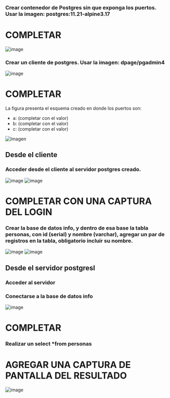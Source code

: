 ### Crear contenedor de Postgres sin que exponga los puertos. Usar la imagen: postgres:11.21-alpine3.17
# COMPLETAR
![image](https://github.com/user-attachments/assets/5f146872-03f7-4470-bf7f-f57bc9e036ce)

### Crear un cliente de postgres. Usar la imagen: dpage/pgadmin4
![image](https://github.com/user-attachments/assets/1af9d363-e185-4d88-b96a-6542d86099c8)

# COMPLETAR
La figura presenta el esquema creado en donde los puertos son:
- a: (completar con el valor)
- b: (completar con el valor)
- c: (completar con el valor)

![Imagen](img/esquema-ejercicio3.PNG)

## Desde el cliente
### Acceder desde el cliente al servidor postgres creado.
![image](https://github.com/user-attachments/assets/9cdca105-0bfc-44e9-9d85-35f907cf3856)
![image](https://github.com/user-attachments/assets/b9a16dcb-577d-438e-9e4d-c5a9ce875c2c)



# COMPLETAR CON UNA CAPTURA DEL LOGIN
### Crear la base de datos info, y dentro de esa base la tabla personas, con id (serial) y nombre (varchar), agregar un par de registros en la tabla, obligatorio incluir su nombre.
![image](https://github.com/user-attachments/assets/a20a1206-2064-4156-a55b-5bffcc58701b)
![image](https://github.com/user-attachments/assets/3314ba0b-9303-4021-89ce-62f15bad5c3a)



## Desde el servidor postgresl
### Acceder al servidor
### Conectarse a la base de datos info
![image](https://github.com/user-attachments/assets/0870bd84-ce1a-4a63-99a4-c1169ab62fe4)

# COMPLETAR
### Realizar un select *from personas
# AGREGAR UNA CAPTURA DE PANTALLA DEL RESULTADO

![image](https://github.com/user-attachments/assets/8cdabc1f-6635-414d-908a-295743504327)

